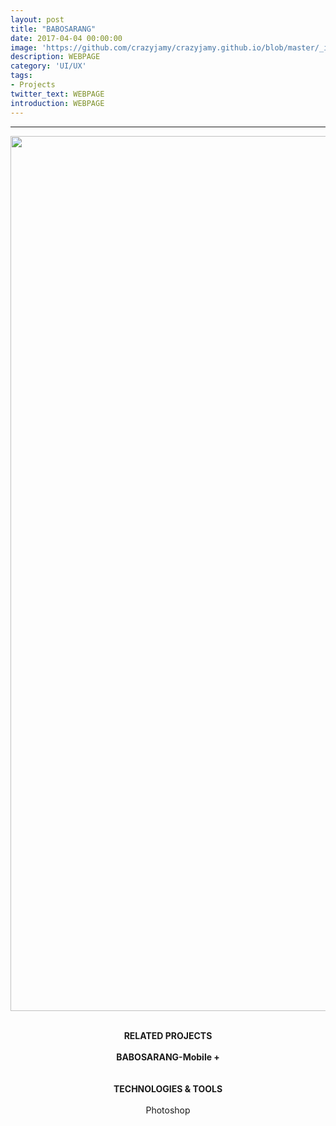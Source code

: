 ```yaml
---
layout: post
title: "BABOSARANG"
date: 2017-04-04 00:00:00
image: 'https://github.com/crazyjamy/crazyjamy.github.io/blob/master/_images/_thumbnail/babosarang.png?raw=true'
description: WEBPAGE
category: 'UI/UX'
tags:
- Projects
twitter_text: WEBPAGE
introduction: WEBPAGE
---
```


---

<div align="center">
<img src="https://github.com/crazyjamy/crazyjamy.github.io/blob/master/_images/_post/babosarang/web-ui-babosarang_03.jpg?raw=true" alt="" style="width: 1400px;">
 <br /> <br />

<strong> RELATED PROJECTS </strong> <br /> <br />
<a href="https://crazyjamy.github.io/babosarang-mobile/" style="font-weight: bold; text-decoration: none;">BABOSARANG-Mobile +</a>   <br /><br /> <br />
<strong>TECHNOLOGIES & TOOLS </strong> <br /> <br />
Photoshop <br /> <br />
</div>



